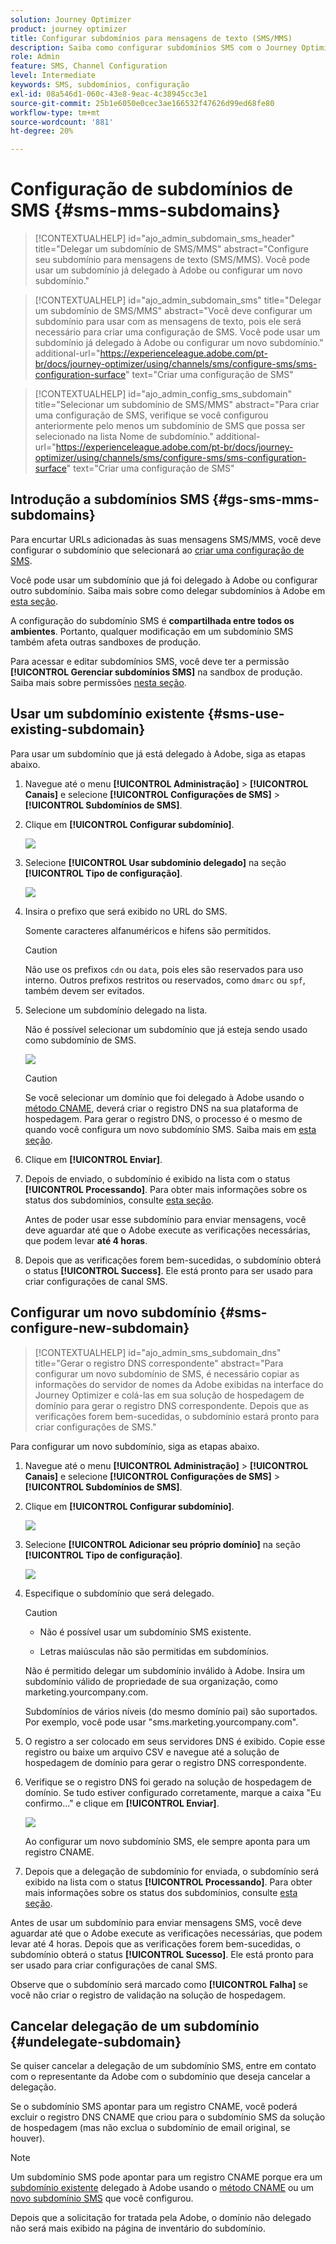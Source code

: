 ```yaml
---
solution: Journey Optimizer
product: journey optimizer
title: Configurar subdomínios para mensagens de texto (SMS/MMS)
description: Saiba como configurar subdomínios SMS com o Journey Optimizer
role: Admin
feature: SMS, Channel Configuration
level: Intermediate
keywords: SMS, subdomínios, configuração
exl-id: 08a546d1-060c-43e8-9eac-4c38945cc3e1
source-git-commit: 25b1e6050e0cec3ae166532f47626d99ed68fe80
workflow-type: tm+mt
source-wordcount: '881'
ht-degree: 20%

---
```


# Configuração de subdomínios de SMS {#sms-mms-subdomains}

>[!CONTEXTUALHELP]
>id="ajo_admin_subdomain_sms_header"
>title="Delegar um subdomínio de SMS/MMS"
>abstract="Configure seu subdomínio para mensagens de texto (SMS/MMS). Você pode usar um subdomínio já delegado à Adobe ou configurar um novo subdomínio."

>[!CONTEXTUALHELP]
>id="ajo_admin_subdomain_sms"
>title="Delegar um subdomínio de SMS/MMS"
>abstract="Você deve configurar um subdomínio para usar com as mensagens de texto, pois ele será necessário para criar uma configuração de SMS. Você pode usar um subdomínio já delegado à Adobe ou configurar um novo subdomínio."
>additional-url="https://experienceleague.adobe.com/pt-br/docs/journey-optimizer/using/channels/sms/configure-sms/sms-configuration-surface" text="Criar uma configuração de SMS"

>[!CONTEXTUALHELP]
>id="ajo_admin_config_sms_subdomain"
>title="Selecionar um subdomínio de SMS/MMS"
>abstract="Para criar uma configuração de SMS, verifique se você configurou anteriormente pelo menos um subdomínio de SMS que possa ser selecionado na lista Nome de subdomínio."
>additional-url="https://experienceleague.adobe.com/pt-br/docs/journey-optimizer/using/channels/sms/configure-sms/sms-configuration-surface" text="Criar uma configuração de SMS"

## Introdução a subdomínios SMS {#gs-sms-mms-subdomains}

Para encurtar URLs adicionadas às suas mensagens SMS/MMS, você deve configurar o subdomínio que selecionará ao [criar uma configuração de SMS](sms-configuration.md#message-preset-sms).

Você pode usar um subdomínio que já foi delegado à Adobe ou configurar outro subdomínio. Saiba mais sobre como delegar subdomínios à Adobe em [esta seção](../configuration/delegate-subdomain.md).

A configuração do subdomínio SMS é **compartilhada entre todos os ambientes**. Portanto, qualquer modificação em um subdomínio SMS também afeta outras sandboxes de produção.

Para acessar e editar subdomínios SMS, você deve ter a permissão **[!UICONTROL Gerenciar subdomínios SMS]** na sandbox de produção. Saiba mais sobre permissões [nesta seção](../administration/high-low-permissions.md).

## Usar um subdomínio existente {#sms-use-existing-subdomain}

Para usar um subdomínio que já está delegado à Adobe, siga as etapas abaixo.

1. Navegue até o menu **[!UICONTROL Administração]** > **[!UICONTROL Canais]** e selecione **[!UICONTROL Configurações de SMS]** > **[!UICONTROL Subdomínios de SMS]**.

1. Clique em **[!UICONTROL Configurar subdomínio]**.

   ![](assets/sms_set-up-subdomain.png)

1. Selecione **[!UICONTROL Usar subdomínio delegado]** na seção **[!UICONTROL Tipo de configuração]**.

   ![](assets/sms_use-delegated-subdomain.png)

1. Insira o prefixo que será exibido no URL do SMS.

   Somente caracteres alfanuméricos e hifens são permitidos.

   >[!CAUTION]
   >
   >Não use os prefixos `cdn` ou `data`, pois eles são reservados para uso interno. Outros prefixos restritos ou reservados, como `dmarc` ou `spf`, também devem ser evitados.

1. Selecione um subdomínio delegado na lista.

   Não é possível selecionar um subdomínio que já esteja sendo usado como subdomínio de SMS.

   <!--Capital letters are not allowed in subdomains. TBC by PM-->

   ![](assets/sms_prefix-and-subdomain.png)

   <!--Note that you cannot use multiple delegated subdomains of the same parent domain. For example, if 'marketing1.yourcompany.com' is already delegated to Adobe for your SMS messages, you will not be able to use 'marketing2.yourcompany.com'. However, multi-level subdomains being supported for SMS, you may proceed using a subdomain of 'marketing1.yourcompany.com' (such as 'email.marketing1.yourcompany.com'), or a different parent domain.-->

   >[!CAUTION]
   >
   >Se você selecionar um domínio que foi delegado à Adobe usando o [método CNAME](../configuration/delegate-subdomain.md#cname-subdomain-delegation), deverá criar o registro DNS na sua plataforma de hospedagem. Para gerar o registro DNS, o processo é o mesmo de quando você configura um novo subdomínio SMS. Saiba mais em [esta seção](#sms-configure-new-subdomain).

1. Clique em **[!UICONTROL Enviar]**.

1. Depois de enviado, o subdomínio é exibido na lista com o status **[!UICONTROL Processando]**. Para obter mais informações sobre os status dos subdomínios, consulte [esta seção](../configuration/about-subdomain-delegation.md#access-delegated-subdomains).<!--Same statuses?-->

   Antes de poder usar esse subdomínio para enviar mensagens, você deve aguardar até que o Adobe execute as verificações necessárias, que podem levar **até 4 horas**.<!--Learn more in [this section](delegate-subdomain.md#subdomain-validation).-->

1. Depois que as verificações forem bem-sucedidas, o subdomínio obterá o status **[!UICONTROL Success]**. Ele está pronto para ser usado para criar configurações de canal SMS.

## Configurar um novo subdomínio {#sms-configure-new-subdomain}

>[!CONTEXTUALHELP]
>id="ajo_admin_sms_subdomain_dns"
>title="Gerar o registro DNS correspondente"
>abstract="Para configurar um novo subdomínio de SMS, é necessário copiar as informações do servidor de nomes da Adobe exibidas na interface do Journey Optimizer e colá-las em sua solução de hospedagem de domínio para gerar o registro DNS correspondente. Depois que as verificações forem bem-sucedidas, o subdomínio estará pronto para criar configurações de SMS."

Para configurar um novo subdomínio, siga as etapas abaixo.

1. Navegue até o menu **[!UICONTROL Administração]** > **[!UICONTROL Canais]** e selecione **[!UICONTROL Configurações de SMS]** > **[!UICONTROL Subdomínios de SMS]**.

1. Clique em **[!UICONTROL Configurar subdomínio]**.

   ![](assets/sms_set-up-subdomain.png)

1. Selecione **[!UICONTROL Adicionar seu próprio domínio]** na seção **[!UICONTROL Tipo de configuração]**.

   ![](assets/sms_add-your-own-subdomain.png)

1. Especifique o subdomínio que será delegado.

   >[!CAUTION]
   >
   >* Não é possível usar um subdomínio SMS existente.
   >
   >* Letras maiúsculas não são permitidas em subdomínios.

   Não é permitido delegar um subdomínio inválido à Adobe. Insira um subdomínio válido de propriedade de sua organização, como marketing.yourcompany.com.

   Subdomínios de vários níveis (do mesmo domínio pai) são suportados. Por exemplo, você pode usar &quot;sms.marketing.yourcompany.com&quot;.

1. O registro a ser colocado em seus servidores DNS é exibido. Copie esse registro ou baixe um arquivo CSV e navegue até a solução de hospedagem de domínio para gerar o registro DNS correspondente.

1. Verifique se o registro DNS foi gerado na solução de hospedagem de domínio. Se tudo estiver configurado corretamente, marque a caixa &quot;Eu confirmo...&quot; e clique em **[!UICONTROL Enviar]**.

   ![](assets/sms_add-your-own-subdomain-confirm.png)

   Ao configurar um novo subdomínio SMS, ele sempre aponta para um registro CNAME.

1. Depois que a delegação de subdomínio for enviada, o subdomínio será exibido na lista com o status **[!UICONTROL Processando]**. Para obter mais informações sobre os status dos subdomínios, consulte [esta seção](../configuration/about-subdomain-delegation.md#access-delegated-subdomains).<!--Same statuses?-->

Antes de usar um subdomínio para enviar mensagens SMS, você deve aguardar até que o Adobe execute as verificações necessárias, que podem levar até 4 horas.<!--Learn more in [this section](#subdomain-validation).--> Depois que as verificações forem bem-sucedidas, o subdomínio obterá o status **[!UICONTROL Sucesso]**. Ele está pronto para ser usado para criar configurações de canal SMS.

Observe que o subdomínio será marcado como **[!UICONTROL Falha]** se você não criar o registro de validação na solução de hospedagem.

## Cancelar delegação de um subdomínio {#undelegate-subdomain}

Se quiser cancelar a delegação de um subdomínio SMS, entre em contato com o representante da Adobe com o subdomínio que deseja cancelar a delegação.

<!--
1. Stop the active campaigns associated with the subdomains. [Learn how](../campaigns/modify-stop-campaign.md#stop)

1. Stop the active journeys associated with the subdomains. [Learn how](../building-journeys/end-journey.md#stop-journey)-->

Se o subdomínio SMS apontar para um registro CNAME, você poderá excluir o registro DNS CNAME que criou para o subdomínio SMS da solução de hospedagem (mas não exclua o subdomínio de email original, se houver).

>[!NOTE]
>
>Um subdomínio SMS pode apontar para um registro CNAME porque era um [subdomínio existente](#sms-use-existing-subdomain) delegado à Adobe usando o [método CNAME](../configuration/delegate-subdomain.md#cname-subdomain-delegation) ou um [novo subdomínio SMS](#sms-configure-new-subdomain) que você configurou.

Depois que a solicitação for tratada pela Adobe, o domínio não delegado não será mais exibido na página de inventário do subdomínio.
